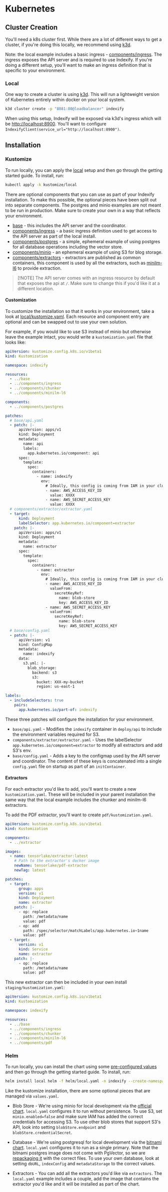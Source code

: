 # Kubernetes

## Cluster Creation

You'll need a k8s cluster first. While there are a lot of different ways to get
a cluster, if you're doing this locally, we recommend using [k3d][k3d].

[k3d]: https://k3d.io/v5.6.3/#releases

Note: the local example includes a basic ingress -
[components/ingress](kustomize/components/ingress). The ingress exposes the API
server and is required to use Indexify. If you're doing a different setup,
you'll want to make an ingress definition that is specific to your environment.

### Local

One way to create a cluster is using [k3d][k3d]. This will run a lightweight
version of Kubernetes entirely within docker on your local system.

```bash
k3d cluster create -p "8081:80@loadbalancer" indexify
```

When using this setup, Indexify will be exposed via k3d's ingress which will be
[http://localhost:8900](http://localhost:8900). You'll want to configure
`IndexifyClient(service_url="http://localhost:8900")`.

## Installation

### Kustomize

To run locally, you can apply the [local](kustomize/local) setup and then go
through the getting started guide. To install, run:

```bash
kubectl apply -k kustomize/local
```

There are optional components that you can use as part of your Indexify
installation. To make this possible, the optional pieces have been split out
into separate components. The postgres and minio examples are not meant to be
run in production. Make sure to create your own in a way that reflects your
environment.

- [base](kustomize/base) - this includes the API server and the coordinator.
- [components/ingress](kustomize/components/ingress) - a basic ingress
  definition used to get access to the API server as part of the local install.
- [components/postgres](kustomize/components/postgres) - a simple, ephemeral
  example of using postgres for all database operations including the vector
  store.
- [components/minio](kustomize/components/minio) - an ephemeral example of using
  S3 for blog storage.
- [components/extractors](kustomize/components/extractor) - extractors are
  published as common containers, this component is used by all the extractors,
  such as [minilm-l6](kustomize/components/minilm-l6) to provide extraction.

> [!NOTE] The API server comes with an ingress resource by default that exposes
> the api at `/`. Make sure to change this if you'd like it at a different
> location.

#### Customization

To customize the installation so that it works in your environment, take a look
at [local/kustomize.yaml](kustomize/local/kustomization.yaml). Each resource and
component entry are optional and can be swapped out to use your own solution.

For example, if you would like to use S3 instead of minio but otherwise leave
the example intact, you would write a `kustomization.yaml` file that looks like:

```yaml
apiVersion: kustomize.config.k8s.io/v1beta1
kind: Kustomization

namespace: indexify

resources:
  - ../base
  - ../components/ingress
  - ../components/chunker
  - ../components/minilm-l6

components:
  - ../components/postgres

patches:
  # base/api.yaml
  - patch: |-
      apiVersion: apps/v1
      kind: Deployment
      metadata:
        name: api
        labels:
          app.kubernetes.io/component: api
      spec:
        template:
          spec:
            containers:
              - name: indexify
                env:
                  # Ideally, this config is coming from IAM in your cluster.
                  - name: AWS_ACCESS_KEY_ID
                    value: XXXX
                  - name: AWS_SECRET_ACCESS_KEY
                    value: XXXX
  # components/extractor/extractor.yaml
  - target:
      kind: Deployment
      labelSelector: app.kubernetes.io/component=extractor
    patch: |-
      apiVersion: apps/v1
      kind: Deployment
      metadata:
        name: extractor
      spec:
        template:
          spec:
            containers:
              - name: extractor
                env:
                  # Ideally, this config is coming from IAM in your cluster.
                  - name: AWS_ACCESS_KEY_ID
                    valueFrom:
                      secretKeyRef:
                        name: blob-store
                        key: AWS_ACCESS_KEY_ID
                  - name: AWS_SECRET_ACCESS_KEY
                    valueFrom:
                      secretKeyRef:
                        name: blob-store
                        key: AWS_SECRET_ACCESS_KEY
  # base/config.yaml
  - patch: |-
      apiVersion: v1
      kind: ConfigMap
      metadata:
        name: indexify
      data:
        s3.yml: |-
          blob_storage:
            backend: s3
            s3:
              bucket: XXX-my-bucket
              region: us-east-1

labels:
  - includeSelectors: true
    pairs:
      app.kubernetes.io/part-of: indexify
```

These three patches will configure the installation for your environment.

- `base/api.yaml` - Modifies the `indexify` container in `deploy/api` to include
  the environment variables required for S3.
- `components/extractor/extractor.yaml` - Uses the labelSelector
  `app.kubernetes.io/component=extractor` to modify all extractors and add S3's
  env.
- `base/config.yaml` - Adds a key to the configmap used by the API server and
  coordinator. The content of these keys is concatenated into a single
  `config.yaml` file on startup as part of an `initContainer`.

#### Extractors

For each extractor you'd like to add, you'll want to create a new
`kustomization.yaml`. These will be included in your parent installation the
same way that the local example includes the chunker and minilm-l6 extractors.

To add the PDF extractor, you'll want to create `pdf/kustomization.yaml`.

```yaml
apiVersion: kustomize.config.k8s.io/v1beta1
kind: Kustomization

components:
  - ../extractor

images:
  - name: tensorlake/extractor:latest
    # Path to the extractor's docker image
    newName: tensorlake/pdf-extractor
    newTag: latest

patches:
  - target:
      group: apps
      version: v1
      kind: Deployment
      name: extractor
    patch: |-
      - op: replace
        path: /metadata/name
        value: pdf
      - op: add
        path: /spec/selector/matchLabels/app.kubernetes.io~1name
        value: pdf
  - target:
      version: v1
      kind: Service
      name: extractor
    patch: |-
      - op: replace
        path: /metadata/name
        value: pdf
```

This new extractor can then be included in your own install
`staging/kustomization.yaml`:

```yaml
apiVersion: kustomize.config.k8s.io/v1beta1
kind: Kustomization

namespace: indexify

resources:
  - ../base
  - ../components/ingress
  - ../components/chunker
  - ../components/minilm-l6
  - ../components/pdf
```

### Helm

To run locally, you can install the chart using some
[pre-configured values](helm/local.yaml) and then go through the getting started
guide. To install, run:

```bash
helm install local helm -f helm/local.yaml -n indexify --create-namespace
```

Like the kustomize installation, there are some optional pieces that are managed
via `values.yaml`.

- Blob Store - We're using minio for local development via the [official
  chart][minio]. `local.yaml` configures it to run without persistence. To use
  S3, set `minio.enabled=false` and make sure IAM has added the correct
  credentials for accessing S3. To use other blob stores that support S3's API,
  look into setting `blobStore.endpoint` and `blobStore.credentialSecret`.

- Database - We're using postgresql for local development via the [bitnami
  chart][postgresql]. `local.yaml` configures it to run as a single primary.
  Note that the bitnami postgres image does not come with PgVector, so we are
  [repackaging it](helm/docker/pgvector.dockerfile) with the correct files. To
  use your own database, look at setting `dbURL`, `indexConfig` and
  `metadataStorage` to the correct values.

- Extractors - You can add all the extractors you'd like via `extractors`. The
  `local.yaml` example includes a couple, add the image that contains the
  extractor you'd like and it will be installed as part of the chart.

[minio]: https://github.com/minio/minio/tree/master/helm/minio
[postgresql]: https://github.com/bitnami/charts/tree/main/bitnami/postgresql
